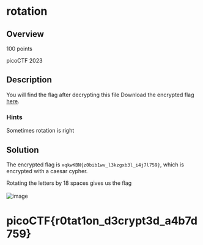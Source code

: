 # rotation
## Overview
100 points

picoCTF 2023
## Description
You will find the flag after decrypting this file
Download the encrypted flag [here](https://artifacts.picoctf.net/c/389/encrypted.txt).
### Hints
Sometimes rotation is right
## Solution
The encrypted flag is `xqkwKBN{z0bib1wv_l3kzgxb3l_i4j7l759}`, which is encrypted with a caesar cypher. 

Rotating the letters by 18 spaces gives us the flag
<br><br>
![image](https://github.com/xoxo-ily/ctfWriteups/assets/68173773/ee60eb9a-5737-4a5a-97b3-273a1dbedb1b)
# picoCTF{r0tat1on_d3crypt3d_a4b7d759}
